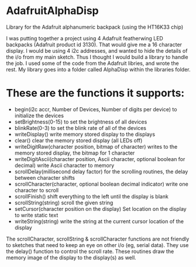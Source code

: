 # AdafruitAlphaDisp
Library for the Adafruit alphanumeric backpack (using the HT16K33 chip)

I was putting together a project using 4 Adafruit featherwing LED backpacks (Adafruit product id 3130).  That would give me a 16 character display.  I would be using 4 i2c addresses, and wanted to hide the details of the i/o from my main sketch.  Thus I thought I would build a library to handle the job.  I used some of the code from the Adafruit libries, and wrote the rest.  My library goes into a folder called AlphaDisp within the libraries folder.
  
# These are the functions it supports: #
- begin(i2c accr, Number of Devices, Number of digits per device)  to initialize the devices
- setBrightness(0-15)  to set the brightness of all devices
- blinkRate(0-3)  to set the blink rate of all of the devices
- writeDisplay()  write memory stored display to the displays
- clear()  clear the memory stored display (all LEDs off)
- writeDigitRaw(character position, bitmap of character)  writes to the memory stored display, the bitmap for 1 character
- writeDigitAscii(character position, Ascii character, optional boolean for decimal)  write Ascii character to memory
- scrollDelay(millisecond delay factor)  for the scrolling routines, the delay between character shifts
- scrollCharacter(character, optional boolean decimal indicator) write one character to scroll
- scrollFinish()  shift everything to the left until the display is blank
- scrollString(string)  scroll the given string
- setCursor(character position on the display)  Set location on the display to write static text
- writeString(string)  write the string at the current cursor location of the display


The scrollCharacter, scrollString & scrollCharacter functions are not friendly to sketches that need to keep an eye on other i/o (eg, serial data).  They use the delay() function to control the scroll rate.  These routines draw the memory image of the display to the display(s) as well.  